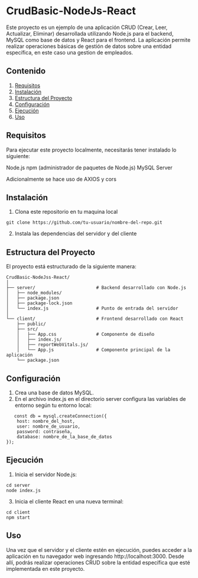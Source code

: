 # CrudBasic-NodeJs-React

Este proyecto es un ejemplo de una aplicación CRUD (Crear, Leer, Actualizar, Eliminar) desarrollada utilizando Node.js para el backend, MySQL como base de datos y React para el frontend.
La aplicación permite realizar operaciones básicas de gestión de datos sobre una entidad específica, en este caso una gestion de empleados.

## Contenido
1. [Requisitos](#Requisitos)
2. [Instalación](#Instalación)
3. [Estructura del Proyecto](#Estructura-del-Proyecto)
4. [Configuración](#Configuración)
5. [Ejecución](#Ejecución)
6. [Uso](#Uso)


## Requisitos
Para ejecutar este proyecto localmente, necesitarás tener instalado lo siguiente:

Node.js
npm (administrador de paquetes de Node.js)
MySQL Server

Adicionalmente se hace uso de AXIOS y cors

## Instalación
1. Clona este repositorio en tu maquina local
```
git clone https://github.com/tu-usuario/nombre-del-repo.git 
```
2. Instala las dependencias del servidor y del cliente

## Estructura del Proyecto
El proyecto está estructurado de la siguiente manera:
```
CrudBasic-NodeJss-React/
│
├── server/                       # Backend desarrollado con Node.js
│   ├── node_modules/ 
│   ├── package.json
│   ├── package-lock.json
│   └── index.js                  # Punto de entrada del servidor
│
└── client/                       # Frontend desarrollado con React
    ├── public/
    ├── src/
    │   ├── App.css               # Componente de diseño
    │   ├── index.js/   
    │   ├── reportWebVitals.js/  
    │   └── App.js                # Componente principal de la aplicación
    └── package.json
```

## Configuración
1. Crea una base de datos MySQL.
2. En el archivo index.js en el directorio server configura las variables de entorno según tu entorno local:
```  
   const db = mysql.createConnection({
    host: nombre_del_host,
    user: nombre_de_usuario,
    password: contraseña,
    database: nombre_de_la_base_de_datos
});
```

## Ejecución
1. Inicia el servidor Node.js:
```
cd server
node index.js
``` 
3. Inicia el cliente React en una nueva terminal:
```
cd client
npm start
```

## Uso
Una vez que el servidor y el cliente estén en ejecución, puedes acceder a la aplicación en tu navegador web ingresando http://localhost:3000. Desde allí, podrás realizar operaciones CRUD sobre la entidad específica que esté implementada en este proyecto.






